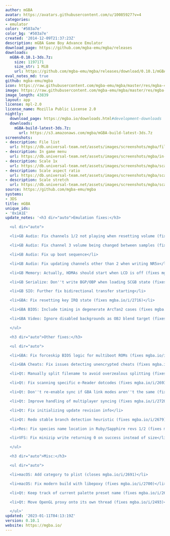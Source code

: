 ```yaml
---
author: mGBA
avatar: https://avatars.githubusercontent.com/u/10085927?v=4
categories:
- emulator
color: '#503a7e'
color_bg: '#503a7e'
created: '2014-12-09T21:37:23Z'
description: mGBA Game Boy Advance Emulator
download_page: https://github.com/mgba-emu/mgba/releases
downloads:
  mGBA-0.10.1-3ds.7z:
    size: 1197171
    size_str: 1 MiB
    url: https://github.com/mgba-emu/mgba/releases/download/0.10.1/mGBA-0.10.1-3ds.7z
eval_notes_md: true
github: mgba-emu/mgba
icon: https://raw.githubusercontent.com/mgba-emu/mgba/master/res/mgba-48.png
image: https://raw.githubusercontent.com/mgba-emu/mgba/master/res/mgba-256.png
image_length: 43839
layout: app
license: mpl-2.0
license_name: Mozilla Public License 2.0
nightly:
  download_page: https://mgba.io/downloads.html#development-downloads
  downloads:
    mGBA-build-latest-3ds.7z:
      url: https://s3.amazonaws.com/mgba/mGBA-build-latest-3ds.7z
screenshots:
- description: File list
  url: https://db.universal-team.net/assets/images/screenshots/mgba/file-list.png
- description: In game menu
  url: https://db.universal-team.net/assets/images/screenshots/mgba/in-game-menu.png
- description: Scale 1x
  url: https://db.universal-team.net/assets/images/screenshots/mgba/scale-1x.png
- description: Scale aspect ratio
  url: https://db.universal-team.net/assets/images/screenshots/mgba/scale-aspect-ratio.png
- description: Scale stretch
  url: https://db.universal-team.net/assets/images/screenshots/mgba/scale-stretch.png
source: https://github.com/mgba-emu/mgba
systems:
- 3DS
title: mGBA
unique_ids:
- '0x1A1E'
update_notes: '<h3 dir="auto">Emulation fixes:</h3>

  <ul dir="auto">

  <li>GB Audio: Fix channels 1/2 not playing when resetting volume (fixes mgba.io/i/2614)</li>

  <li>GB Audio: Fix channel 3 volume being changed between samples (fixes mgba.io/i/1896)</li>

  <li>GB Audio: Fix up boot sequence</li>

  <li>GB Audio: Fix updating channels other than 2 when writing NR5x</li>

  <li>GB Memory: Actually, HDMAs should start when LCD is off (fixes mgba.io/i/2662)</li>

  <li>GB Serialize: Don''t write BGP/OBP when loading SCGB state (fixes mgba.io/i/2694)</li>

  <li>GB SIO: Further fix bidirectional transfer starting</li>

  <li>GBA: Fix resetting key IRQ state (fixes mgba.io/i/2716)</li>

  <li>GBA BIOS: Include timing in degenerate ArcTan2 cases (fixes mgba.io/i/2763)</li>

  <li>GBA Video: Ignore disabled backgrounds as OBJ blend target (fixes mgba.io/i/2489)</li>

  </ul>

  <h3 dir="auto">Other fixes:</h3>

  <ul dir="auto">

  <li>GBA: Fix forceskip BIOS logic for multiboot ROMs (fixes mgba.io/i/2753)</li>

  <li>GBA Cheats: Fix issues detecting unencrypted cheats (fixes mgba.io/i/2724)</li>

  <li>Qt: Manually split filename to avoid overzealous splitting (fixes mgba.io/i/2681)</li>

  <li>Qt: Fix scanning specific e-Reader dotcodes (fixes mgba.io/i/2693)</li>

  <li>Qt: Don''t re-enable sync if GBA link modes aren''t the same (fixes mgba.io/i/2044)</li>

  <li>Qt: Improve handling of multiplayer syncing (fixes mgba.io/i/2720)</li>

  <li>Qt: Fix initializing update revision info</li>

  <li>Qt: Redo stable branch detection heuristic (fixes mgba.io/i/2679)</li>

  <li>Res: Fix species name location in Ruby/Sapphire revs 1/2 (fixes mgba.io/i/2685)</li>

  <li>VFS: Fix minizip write returning 0 on success instead of size</li>

  </ul>

  <h3 dir="auto">Misc:</h3>

  <ul dir="auto">

  <li>macOS: Add category to plist (closes mgba.io/i/2691)</li>

  <li>macOS: Fix modern build with libepoxy (fixes mgba.io/i/2700)</li>

  <li>Qt: Keep track of current palette preset name (fixes mgba.io/i/2680)</li>

  <li>Qt: Move OpenGL proxy onto its own thread (fixes mgba.io/i/2493)</li>

  </ul>'
updated: '2023-01-11T04:13:19Z'
version: 0.10.1
website: https://mgba.io/
---
```

